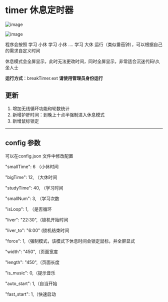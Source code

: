 # timer 休息定时器

![image](https://user-images.githubusercontent.com/30487483/214989507-abcffbc9-8187-42af-980a-d4dfaf152e0f.png)

![image](https://user-images.githubusercontent.com/30487483/214987725-7ce7976c-08e0-422f-ad97-0e9c3f9bb444.png)


程序会按照 学习 小休 学习 小休 .... 学习 大休 运行（类似番茄钟），可以根据自己的需求自定义时间

休息模式会全屏显示，此时无法更改时间，同时全屏显示，非常适合沉迷代码\久坐人士

**运行方式**：breakTimer.ext **请使用管理员身份运行**


更新
---
1. 增加无线循环功能和轮数统计
2. 新增护肝时间：到晚上十点半强制进入休息模式
3. 新增鼠标锁定
---

config 参数
---
可以在config.json 文件中修改配置

 "smallTime": 6 （小休时间
 
 "bigTime": 12, （大休时间
 
 "studyTime": 40, （学习时间
 
 "smallNum": 3, （学习次数
 
 "isLoop": 1, （是否循环
 
 "liver": "22:30",（锁机开始时间
 
 "liver_to": "6:00" (锁机结束时间
 
 "force": 1,（强制模式，该模式下休息时间会锁定鼠标，并全屏显式
 
 "width": "450",（页面宽度
 
 "length": "450",（页面长度
 
 "is_music": 0,（提示音乐
 
 "auto_start": 1,（自当开始
 
 "fast_start": 1,（快速启动








